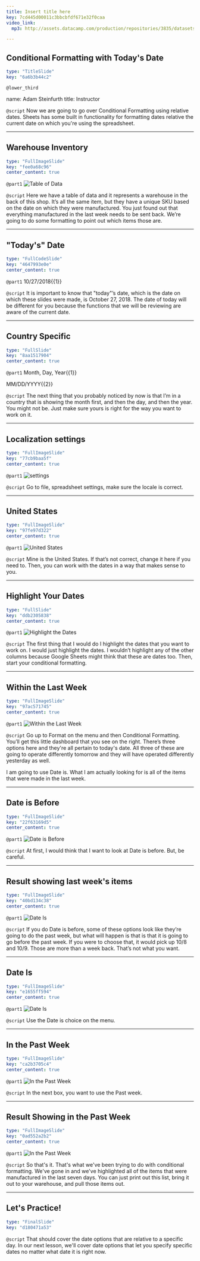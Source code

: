 ```yaml
---
title: Insert title here
key: 7cd445d00011c3bbcbfdf671e32f0caa
video_link:
  mp3: http://assets.datacamp.com/production/repositories/3835/datasets/086d215ecbaefaffec54922d660336d7b0aee3ce/warehouse_inv.mp3

---
```

## Conditional Formatting with Today's Date

```yaml
type: "TitleSlide"
key: "6a6b3b44c2"
```

`@lower_third`

name: Adam Steinfurth
title: Instructor


`@script`
Now we are going to go over Conditional Formatting using relative dates. Sheets has some built in functionality for formatting dates relative the current date on which you're using the spreadsheet.


---
## Warehouse Inventory

```yaml
type: "FullImageSlide"
key: "fee0a68c96"
center_content: true
```

`@part1`
![Table of Data](http://assets.datacamp.com/production/repositories/3835/datasets/eb5d98aa53b4a25fc4fe6b85bd4e0c27fbd06780/table_of_data.png)


`@script`
Here we have a table of data and it represents a warehouse in the back of this shop. It’s all the same item, but they have a unique SKU based on the date on which they were manufactured. You just found out that everything manufactured in the last week needs to be sent back. We’re going to do some formatting to point out which items those are.


---
## "Today's" Date

```yaml
type: "FullCodeSlide"
key: "4647993e0e"
center_content: true
```

`@part1`
10/27/2018{{1}}


`@script`
It is important to know that "today"’s date, which is the date on which these slides were made, is October 27, 2018. The date of today will be different for you because the functions that we will be reviewing are aware of the current date.


---
## Country Specific

```yaml
type: "FullSlide"
key: "8aa1517904"
center_content: true
```

`@part1`
Month, Day, Year{{1}}

MM/DD/YYYY{{2}}


`@script`
The next thing that you probably noticed by now is that I’m in a country that is showing the month first, and then the day, and then the year. You might not be. Just make sure yours is right for the way you want to work on it.


---
## Localization settings

```yaml
type: "FullImageSlide"
key: "77cb9baa5f"
center_content: true
```

`@part1`
![settings](http://assets.datacamp.com/production/repositories/3835/datasets/0983906b57a3f066ff0c06a195e6509fd8aad68f/settings_zoomed_out.png)


`@script`
Go to file, spreadsheet settings, make sure the locale is correct.


---
## United States

```yaml
type: "FullImageSlide"
key: "97fe97d322"
center_content: true
```

`@part1`
![United States](http://assets.datacamp.com/production/repositories/3835/datasets/3aafa75a83da3a48cff1378f1ef1e9374a18c49d/united_states.png)


`@script`
Mine is the United States. If that’s not correct, change it here if you need to. Then, you can work with the dates in a way that makes sense to you.


---
## Highlight Your Dates

```yaml
type: "FullSlide"
key: "ddb2305838"
center_content: true
```

`@part1`
![Highlight the Dates](http://assets.datacamp.com/production/repositories/3835/datasets/92fe84bed06fa357ed08c6dcc327f439a36d60f5/highlight_dates.png)


`@script`
The first thing that I would do I highlight the dates that you want to work on. I would just highlight the dates. I wouldn’t highlight any of the other columns because Google Sheets might think that these are dates too. Then, start your conditional formatting.


---
## Within the Last Week

```yaml
type: "FullImageSlide"
key: "97ac571745"
center_content: true
```

`@part1`
![Within the Last Week](http://assets.datacamp.com/production/repositories/3835/datasets/1b65ac609ff851068e1df6c60c3b1adad3bdcf75/date_is.png)


`@script`
Go up to Format on the menu and then Conditional Formatting. You’ll get this little dashboard that you see on the right. There’s three options here and they're all pertain to today's date. All three of these are going to operate differently tomorrow and they will have operated differently yesterday as well. 

I am going to use Date is. What I am actually looking for is all of the items that were made in the last week.


---
## Date is Before

```yaml
type: "FullImageSlide"
key: "22f63169d5"
center_content: true
```

`@part1`
![Date is Before](http://assets.datacamp.com/production/repositories/3835/datasets/8dd515f8e1e28a012fbbdc0489d0f1f3432aad6e/date_is_before.png)


`@script`
At first, I would think that I want to look at Date is before. But, be careful.


---
## Result showing last week's items

```yaml
type: "FullImageSlide"
key: "40bd134c38"
center_content: true
```

`@part1`
![Date Is](http://assets.datacamp.com/production/repositories/3835/datasets/a86080f1430258f987b98576254a8cc440409100/before_past_week.png)


`@script`
If you do Date is before, some of these options look like they’re going to do the past week, but what will happen is that is that it is going to go before the past week. If you were to choose that, it would pick up 10/8 and 10/9.  Those are more than a week back. That’s not what you want.


---
## Date Is

```yaml
type: "FullImageSlide"
key: "e1655ff594"
center_content: true
```

`@part1`
![Date Is](http://assets.datacamp.com/production/repositories/3835/datasets/1b65ac609ff851068e1df6c60c3b1adad3bdcf75/date_is.png)


`@script`
Use the Date is choice on the menu.


---
## In the Past Week

```yaml
type: "FullImageSlide"
key: "ca2b3705c4"
center_content: true
```

`@part1`
![In the Past Week](http://assets.datacamp.com/production/repositories/3835/datasets/9559d3097c55b7c327c38282d07ecce2e97b4a8f/in_the_past_weeek_menu.png)


`@script`
In the next box, you want to use the Past week.


---
## Result Showing in the Past Week

```yaml
type: "FullImageSlide"
key: "0ad552a2b2"
center_content: true
```

`@part1`
![In the Past Week](http://assets.datacamp.com/production/repositories/3835/datasets/20c1e777f52fe4e97daf5fab2076b4588ec54e1c/in_the_past_weeek.png)


`@script`
So that's it. That's what we've been trying to do with conditional formatting. We've gone in and we've highlighted all of the items that were manufactured in the last seven days. You can just print out this list, bring it out to your warehouse, and pull those items out.


---
## Let's Practice!

```yaml
type: "FinalSlide"
key: "d180471a53"
```

`@script`
That should cover the date options that are relative to a specific day. In our next lesson, we'll cover date options that let you specify specific dates no matter what date it is right now.

